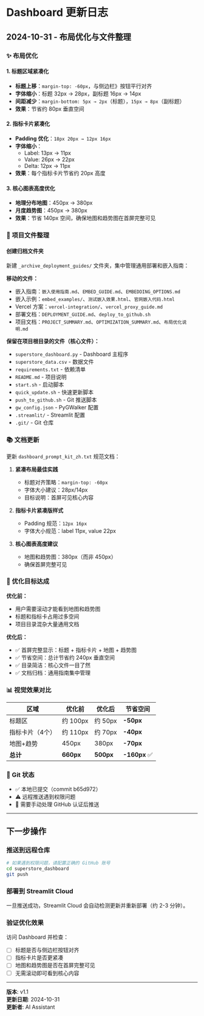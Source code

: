# Dashboard 更新日志

## 2024-10-31 - 布局优化与文件整理

### ✨ 布局优化

#### 1. **标题区域紧凑化**
- **标题上移**：`margin-top: -60px`，与侧边栏》按钮平行对齐
- **字体缩小**：标题 32px → 28px，副标题 16px → 14px
- **间距减少**：`margin-bottom: 5px → 2px`（标题），`15px → 8px`（副标题）
- **效果**：节省约 80px 垂直空间

#### 2. **指标卡片紧凑化**
- **Padding 优化**：`18px 20px → 12px 16px`
- **字体缩小**：
  - Label: 13px → 11px
  - Value: 26px → 22px
  - Delta: 12px → 11px
- **效果**：每个指标卡片节省约 20px 高度

#### 3. **核心图表高度优化**
- **地理分布地图**：450px → 380px
- **月度趋势图**：450px → 380px
- **效果**：节省 140px 空间，确保地图和趋势图在首屏完整可见

### 📁 项目文件整理

#### 创建归档文件夹
新建 `_archive_deployment_guides/` 文件夹，集中管理通用部署和嵌入指南：

**移动的文件：**
- 嵌入指南：`嵌入使用指南.md`、`EMBED_GUIDE.md`、`EMBEDDING_OPTIONS.md`
- 嵌入示例：`embed_examples/`、`测试嵌入效果.html`、`官网嵌入代码.html`
- Vercel 方案：`vercel-integration/`、`vercel_proxy_guide.md`
- 部署文档：`DEPLOYMENT_GUIDE.md`、`deploy_to_github.sh`
- 项目文档：`PROJECT_SUMMARY.md`、`OPTIMIZATION_SUMMARY.md`、`布局优化说明.md`

**保留在项目根目录的文件（核心文件）：**
- `superstore_dashboard.py` - Dashboard 主程序
- `superstore_data.csv` - 数据文件
- `requirements.txt` - 依赖清单
- `README.md` - 项目说明
- `start.sh` - 启动脚本
- `quick_update.sh` - 快速更新脚本
- `push_to_github.sh` - Git 推送脚本
- `gw_config.json` - PyGWalker 配置
- `.streamlit/` - Streamlit 配置
- `.git/` - Git 仓库

### 📚 文档更新

更新 `dashboard_prompt_kit_zh.txt` 规范文档：

1. **紧凑布局最佳实践**
   - 标题对齐策略：`margin-top: -60px`
   - 字体大小建议：28px/14px
   - 目标说明：首屏可见核心内容

2. **指标卡片紧凑版样式**
   - Padding 规范：`12px 16px`
   - 字体大小规范：label 11px, value 22px

3. **核心图表高度建议**
   - 地图和趋势图：380px（而非 450px）
   - 确保首屏完整可见

### 🎯 优化目标达成

**优化前：**
- 用户需要滚动才能看到地图和趋势图
- 标题和指标卡占用过多空间
- 项目目录混杂大量通用文档

**优化后：**
- ✅ 首屏完整显示：标题 + 指标卡片 + 地图 + 趋势图
- ✅ 节省空间：总计节省约 240px 垂直空间
- ✅ 目录简洁：核心文件一目了然
- ✅ 文档归档：通用指南集中管理

### 📊 视觉效果对比

| 区域 | 优化前 | 优化后 | 节省空间 |
|-----|-------|-------|---------|
| 标题区 | 约 100px | 约 50px | **-50px** |
| 指标卡片（4个） | 约 110px | 约 70px | **-40px** |
| 地图+趋势 | 450px | 380px | **-70px** |
| **总计** | **660px** | **500px** | **-160px** ✅ |

### 🔄 Git 状态

- ✅ 本地已提交（commit b65d972）
- ⚠️ 远程推送遇到权限问题
- 📝 需要手动处理 GitHub 认证后推送

---

## 下一步操作

### 推送到远程仓库

```bash
# 如果遇到权限问题，请配置正确的 GitHub 账号
cd superstore_dashboard
git push
```

### 部署到 Streamlit Cloud

一旦推送成功，Streamlit Cloud 会自动检测更新并重新部署（约 2-3 分钟）。

### 验证优化效果

访问 Dashboard 并检查：
- [ ] 标题是否与侧边栏按钮对齐
- [ ] 指标卡片是否更紧凑
- [ ] 地图和趋势图是否在首屏完整可见
- [ ] 无需滚动即可看到核心内容

---

**版本**: v1.1  
**更新日期**: 2024-10-31  
**更新者**: AI Assistant

